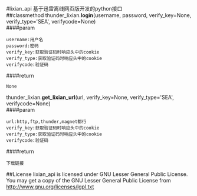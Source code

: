 #lixian_api
基于迅雷离线网页版开发的python接口  
##classmethod
thunder_lixian.**login**(username, password, verify_key=None, verify_type='SEA', verifycode=None)  
####param

    username:用户名
    password:密码
    verify_key:获取验证码时响应头中的cookie
    verify_type:获取验证码时响应头中的cookie
    verifycode:验证码

####return

    None

thunder_lixian.**get_lixian_url**(url, verify_key=None, verify_type='SEA', verifycode=None)  
####param

    url:http,ftp,thunder,magnet都行
    verify_key:获取验证码时响应头中的cookie
    verify_type:获取验证码时响应头中的cookie
    verifycode:验证码

####return

    下载链接
  
##License
lixian_api is licensed under GNU Lesser General Public License. You may get a copy of the GNU Lesser General Public License from <http://www.gnu.org/licenses/lgpl.txt>
